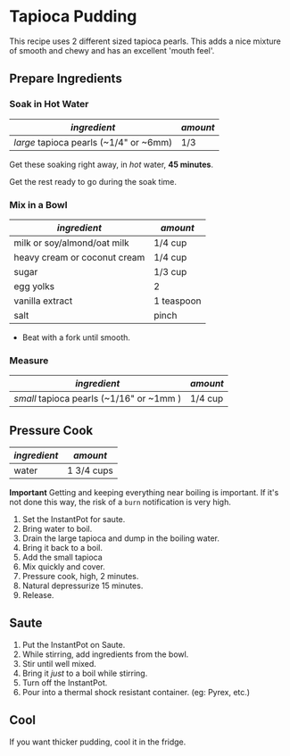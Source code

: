 # Tapioca Pudding

This recipe uses 2 different sized tapioca pearls.  This adds a nice mixture of smooth and chewy and has an excellent 'mouth feel'.

## Prepare Ingredients

### Soak in Hot Water

| *ingredient* | *amount* |
| --- | --- |
| *large* tapioca pearls (~1/4" or ~6mm) | 1/3 |

Get these soaking right away, in *hot* water, **45 minutes**.

Get the rest ready to go during the soak time.

### Mix in a Bowl

| *ingredient* | *amount* |
| --- | --- |
| milk or soy/almond/oat milk | 1/4 cup |
| heavy cream or coconut cream | 1/4 cup |
| sugar | 1/3 cup |
| egg yolks | 2 |
| vanilla extract | 1 teaspoon |
| salt | pinch |

* Beat with a fork until smooth.

### Measure

| *ingredient* | *amount* |
| --- | --- |
| *small* tapioca pearls (~1/16" or ~1mm ) | 1/4 cup |

## Pressure Cook

| *ingredient* | *amount* |
| --- | --- |
| water | 1 3/4 cups |

**Important** Getting and keeping everything near boiling is important. If it's not done this way, the risk of a `burn` notification is very high.

1. Set the InstantPot for saute.
1. Bring water to boil.
1. Drain the large tapioca and dump in the boiling water.
1. Bring it back to a boil.
1. Add the small tapioca
1. Mix quickly and cover.
1. Pressure cook, high, 2 minutes.
1. Natural depressurize 15 minutes.
1. Release.

## Saute

1. Put the InstantPot on Saute.
1. While stirring, add ingredients from the bowl.
1. Stir until well mixed.
1. Bring it *just* to a boil while stirring.
1. Turn off the InstantPot.
1. Pour into a thermal shock resistant container. (eg: Pyrex, etc.)

## Cool

If you want thicker pudding, cool it in the fridge.
